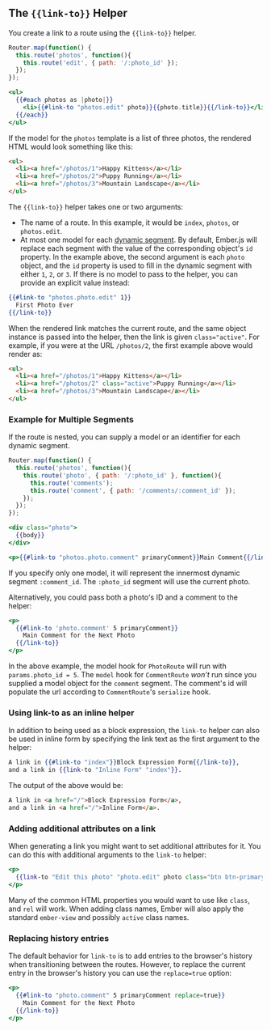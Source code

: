 ## The `{{link-to}}` Helper

You create a link to a route using the `{{link-to}}` helper.

```app/router.js
Router.map(function() {
  this.route('photos', function(){
    this.route('edit', { path: '/:photo_id' });
  });
});
```

```app/templates/photos.hbs
<ul>
  {{#each photos as |photo|}}
    <li>{{#link-to "photos.edit" photo}}{{photo.title}}{{/link-to}}</li>
  {{/each}}
</ul>
```

If the model for the `photos` template is a list of three photos, the
rendered HTML would look something like this:

```html
<ul>
  <li><a href="/photos/1">Happy Kittens</a></li>
  <li><a href="/photos/2">Puppy Running</a></li>
  <li><a href="/photos/3">Mountain Landscape</a></li>
</ul>
```

The `{{link-to}}` helper takes one or two arguments:

* The name of a route. In this example, it would be `index`, `photos`, or
  `photos.edit`.
* At most one model for each [dynamic segment](../../routing/defining-your-routes/#toc_dynamic-segments).
  By default, Ember.js will replace each segment with the value of the corresponding object's `id` property.
  In the example above, the second argument is each `photo` object, and the `id` property is used to fill in
  the dynamic segment with either `1`, `2`, or `3`. If there is no model to pass to the helper, you can provide
  an explicit value instead:

```app/templates/photos.hbs
{{#link-to "photos.photo.edit" 1}}
  First Photo Ever
{{/link-to}}
```

When the rendered link matches the current route, and the same
object instance is passed into the helper, then the link is given
`class="active"`. For example, if you were at the URL `/photos/2`,
the first example above would render as:

```html
<ul>
  <li><a href="/photos/1">Happy Kittens</a></li>
  <li><a href="/photos/2" class="active">Puppy Running</a></li>
  <li><a href="/photos/3">Mountain Landscape</a></li>
</ul>
```

### Example for Multiple Segments

If the route is nested, you can supply a model or an identifier for each dynamic
segment.

```app/router.js
Router.map(function() {
  this.route('photos', function(){
    this.route('photo', { path: '/:photo_id' }, function(){
      this.route('comments');
      this.route('comment', { path: '/comments/:comment_id' });
    });
  });
});
```

```app/templates/photo/index.hbs
<div class="photo">
  {{body}}
</div>

<p>{{#link-to "photos.photo.comment" primaryComment}}Main Comment{{/link-to}}</p>
```

If you specify only one model, it will represent the innermost dynamic segment `:comment_id`.
The `:photo_id` segment will use the current photo.

Alternatively, you could pass both a photo's ID and a comment to the helper:

```app/templates/photo/index.hbs
<p>
  {{#link-to 'photo.comment' 5 primaryComment}}
    Main Comment for the Next Photo
  {{/link-to}}
</p>
```

In the above example, the model hook for `PhotoRoute` will run with `params.photo_id = 5`.  The `model` hook for
`CommentRoute` _won't_ run since you supplied a model object for the `comment` segment. The comment's id will
populate the url according to `CommentRoute`'s `serialize` hook.

### Using link-to as an inline helper

In addition to being used as a block expression, the `link-to` helper
can also be used in inline form by specifying the link text as the first
argument to the helper:

```handlebars
A link in {{#link-to "index"}}Block Expression Form{{/link-to}},
and a link in {{link-to "Inline Form" "index"}}.
```

The output of the above would be:

```html
A link in <a href="/">Block Expression Form</a>,
and a link in <a href="/">Inline Form</a>.
```

### Adding additional attributes on a link

When generating a link you might want to set additional attributes for it. You can do this with additional
arguments to the `link-to` helper:

```handlebars
<p>
  {{link-to "Edit this photo" "photo.edit" photo class="btn btn-primary"}}
</p>
```

Many of the common HTML properties you would want to use like `class`, and `rel` will work. When
adding class names, Ember will also apply the standard `ember-view` and possibly `active` class names.

### Replacing history entries

The default behavior for `link-to` is to add entries to the browser's history
when transitioning between the routes. However, to replace the current entry in
the browser's history you can use the `replace=true` option:

```handlebars
<p>
  {{#link-to "photo.comment" 5 primaryComment replace=true}}
    Main Comment for the Next Photo
  {{/link-to}}
</p>
```
